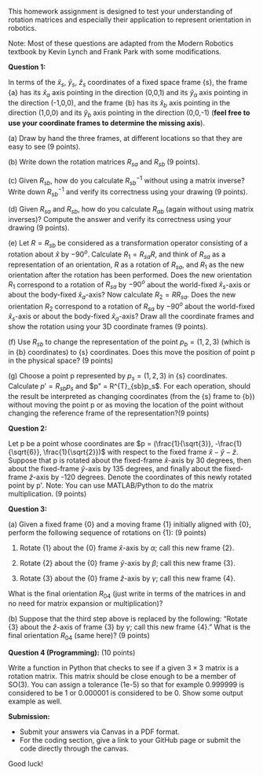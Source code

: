 This homework assignment is designed to test your understanding of rotation matrices and especially their application to represent orientation in robotics. 

Note: Most of these questions are adapted from the Modern Robotics textbook by Kevin Lynch and Frank Park with some modifications. 

**Question 1:** 

In terms of the $`\hat{x}_s`$, $`\hat{y}_s`$, $`\hat{z}_s`$ coordinates of a fixed space frame {s}, the frame {a} has its $`\hat{x}_a`$ axis pointing in the direction (0,0,1) and its $`\hat{y}_a`$ axis pointing in the direction (-1,0,0), and the frame {b} has its $`\hat{x}_b`$ axis pointing in the direction (1,0,0) and its $`\hat{y}_b`$ axis pointing in the direction (0,0,-1) (**feel free to use your coordinate frames to determine the missing axis**).

(a) Draw by hand the three frames, at different locations so that they are easy to see (9 points).

(b) Write down the rotation matrices $`R_{sa}`$ and $`R_{sb}`$ (9 points).

(c) Given $`R_{sb}`$, how do you calculate $`{R^{-1}_{sb}}`$ without using a matrix inverse? Write down $`{R^{-1}_{sb}}`$ and verify its correctness using your drawing (9 points).

(d) Given $`R_{sa}`$ and $`R_{sb}`$, how do you calculate $`R_{ab}`$ (again without using matrix inverses)? Compute the answer and verify its correctness using your drawing (9 points).

(e) Let $`R = R_{sb}`$ be considered as a transformation operator consisting of a rotation about $`\hat{x}`$ by $`-90^{o}`$. Calculate $`R_1 = R_{sa}R`$, and think of $`R_{sa}`$ as a representation of an orientation, $`R`$ as a rotation of $`R_{sa}`$, and $`R_1`$ as the new orientation after the rotation has been performed. Does the new orientation $`R_1`$ correspond to a rotation of $`R_{sa}`$ by $`-90^{o}`$ about the world-fixed $`\hat{x}_s`$-axis or about the body-fixed $`\hat{x}_a`$-axis? Now calculate $`R_2 = RR_{sa}`$. Does the new orientation $`R_2`$ correspond to a rotation of $`R_{sa}`$ by $`-90^{o}`$ about the world-fixed $`\hat{x}_s`$-axis or about the body-fixed $`\hat{x}_a`$-axis? Draw all the coordinate frames and show the rotation using your 3D coordinate frames (9 points). 

(f) Use $`R_{sb}`$ to change the representation of the point $`p_b = (1,2,3)`$ (which is in {b} coordinates) to {s} coordinates. Does this move the position of point p in the physical space? (9 points)

(g) Choose a point p represented by $`p_s = (1,2,3)`$ in {s} coordinates. Calculate $`p' = R_{sb}p_s`$ and $`p" = R^{T}_{sb}p_s`$. For each operation, should the result be interpreted as changing coordinates (from the {s} frame to {b}) without moving the point p or as moving the location of the point without changing the reference frame of the representation?(9 points)

**Question 2:** 

Let p be a point whose coordinates are $`p = (\frac{1}{\sqrt{3}}, -\frac{1}{\sqrt{6}}, \frac{1}{\sqrt{2}})`$ with respect to the fixed frame $`\hat{x}-\hat{y}-\hat{z}`$. Suppose that p is rotated about the fixed-frame $`\hat{x}`$-axis by 30 degrees, then about the fixed-frame $`\hat{y}`$-axis by 135 degrees, and finally about the fixed-frame $`\hat{z}`$-axis by -120 degrees. Denote the coordinates of this newly rotated point by p'. Note: You can use MATLAB/Python to do the matrix multiplication. (9 points)

**Question 3:**

(a) Given a fixed frame {0} and a moving frame {1} initially aligned with {0}, perform the following sequence of rotations on {1}: (9 points)

1. Rotate {1} about the {0} frame $`\hat{x}`$-axis by $`\alpha`$; call this new frame {2}.

2. Rotate {2} about the {0} frame $`\hat{y}`$-axis by  $`\beta`$; call this new frame {3}.

3. Rotate {3} about the {0} frame $`\hat{z}`$-axis by $`\gamma`$; call this new frame {4}.

What is the final orientation $`R_{04}`$ (just write in terms of the matrices in and no need for matrix expansion or multiplication)?

(b) Suppose that the third step above is replaced by the following: “Rotate {3} about the $`\hat{z}`$-axis of frame {3} by $`\gamma`$; call this new frame {4}.” What is the final orientation $`R_{04}`$ (same here)? (9 points)

**Question 4 (Programming):** (10 points)

Write a function in Python that checks to see if a given $`3\times 3`$ matrix is a rotation matrix. This matrix should be close enough to be a member of SO(3). You can assign a tolerance (1e-5) so that for example 0.999999 is considered to be 1 or 0.000001 is considered to be 0. Show some output example as well.  

**Submission:**

- Submit your answers via Canvas in a PDF format. 
- For the coding section, give a link to your GitHub page or submit the code directly through the canvas. 

Good luck!
